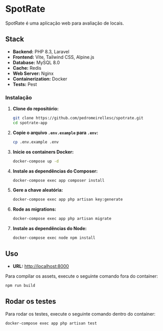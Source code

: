 # SpotRate

SpotRate é uma aplicação web para avaliação de locais.

## Stack

- **Backend:** PHP 8.3, Laravel
- **Frontend:** Vite, Tailwind CSS, Alpine.js
- **Database:** MySQL 8.0
- **Cache:** Redis
- **Web Server:** Nginx
- **Containerization:** Docker
- **Tests:** Pest

### Instalação

1.  **Clone do repositório:**
    ```bash
    git clone https://github.com/pedromeirellesc/spotrate.git
    cd spotrate-app
    ```

2.  **Copie o arquivo `.env.example` para `.env`:**
    ```bash
    cp .env.example .env
    ```

3.  **Inicie os containers Docker:**
    ```bash
    docker-compose up -d
    ```

4.  **Instale as dependências do Composer:**
    ```bash
    docker-compose exec app composer install
    ```

5.  **Gere a chave aleatória:**
    ```bash
    docker-compose exec app php artisan key:generate
    ```

6.  **Rode as migrations:**
    ```bash
    docker-compose exec app php artisan migrate
    ```

7.  **Instale as dependências do Node:**
    ```bash
    docker-compose exec node npm install
    ```

## Uso

-   **URL:** [http://localhost:8000](http://localhost:8000)

Para compilar os assets, execute o seguinte comando fora do container:
```bash
npm run build
```

## Rodar os testes

Para rodar os testes, execute o seguinte comando dentro do container:
```bash
docker-compose exec app php artisan test

